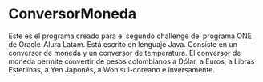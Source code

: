 # ConversorMoneda
Este es el programa creado para el segundo challenge del programa ONE de Oracle-Alura Latam. Está escrito en lenguaje Java. Consiste en un conversor de moneda y un conversor de temperatura. El conversor de moneda permite convertir de pesos colombianos a Dólar, a Euros, a Libras Esterlinas, a Yen Japonés, a Won sul-coreano e inversamente. 
